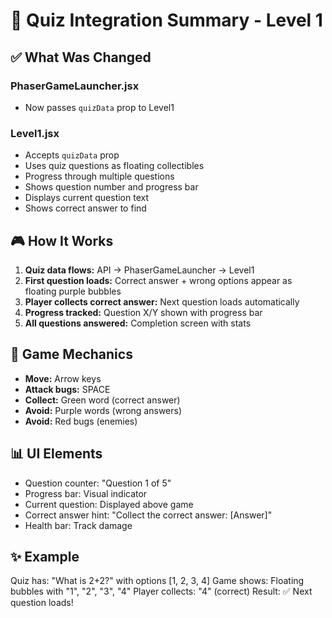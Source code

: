 # 🎯 Quiz Integration Summary - Level 1

## ✅ What Was Changed

### PhaserGameLauncher.jsx
- Now passes `quizData` prop to Level1

### Level1.jsx
- Accepts `quizData` prop
- Uses quiz questions as floating collectibles
- Progress through multiple questions
- Shows question number and progress bar
- Displays current question text
- Shows correct answer to find

## 🎮 How It Works

1. **Quiz data flows:** API → PhaserGameLauncher → Level1
2. **First question loads:** Correct answer + wrong options appear as floating purple bubbles
3. **Player collects correct answer:** Next question loads automatically
4. **Progress tracked:** Question X/Y shown with progress bar
5. **All questions answered:** Completion screen with stats

## 🎯 Game Mechanics

- **Move:** Arrow keys
- **Attack bugs:** SPACE
- **Collect:** Green word (correct answer)
- **Avoid:** Purple words (wrong answers)
- **Avoid:** Red bugs (enemies)

## 📊 UI Elements

- Question counter: "Question 1 of 5"
- Progress bar: Visual indicator
- Current question: Displayed above game
- Correct answer hint: "Collect the correct answer: [Answer]"
- Health bar: Track damage

## ✨ Example

Quiz has: "What is 2+2?" with options [1, 2, 3, 4]
Game shows: Floating bubbles with "1", "2", "3", "4"
Player collects: "4" (correct)
Result: ✅ Next question loads!
